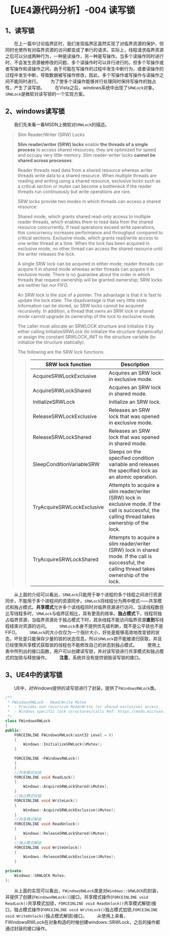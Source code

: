 # 【UE4源代码分析】-004 读写锁
## 1、读写锁
&emsp;&emsp;在上一篇中讨论临界区时，我们发现临界区虽然实现了对临界资源的保护，但同时也使所有对临界资源的访问都变成了串行的请求。实际上，线程请求临界资源之后可以分成两种行为，一种是读操作，另一种是写操作。当多个读操作同时进行时，不会发生资源被修改的问题，多个读操作时可以并行进行的。但多个写操作或者写操作和读操作之间，由于可能在写操作的过程中发生中断行为，或者读操作的过程中发生中断，导致数据被写操作修改，因此，多个写操作或写操作与读操作之间不能同时进行。
&emsp;&emsp;为了使多个读操作能够并行处理同时保持写操作的独占性，产生了读写锁。
&emsp;&emsp;在Vista之后，windows系统中出现了`SRWLock`对象。`SRWLock`是微软对读写锁的一个实现方案。
## 2、windows读写锁
&emsp;&emsp;我们先来看一看MSDN上微软对`SRWLock`的描述。
>Slim Reader/Writer (SRW) Locks
>
>**Slim reader/writer (SRW) locks** enable **the threads of a single process** to access shared resources; they are optimized for speed and occupy very little memory. Slim reader-writer locks **cannot be shared across processes**.
>
>Reader threads read data from a shared resource whereas writer threads write data to a shared resource. When multiple threads are reading and writing using a shared resource, exclusive locks such as a critical section or mutex can become a bottleneck if the reader threads run continuously but write operations are rare.
>
>SRW locks provide two modes in which threads can access a shared resource:
>
>    Shared mode, which grants shared read-only access to multiple reader threads, which enables them to read data from the shared resource concurrently. If read operations exceed write operations, this concurrency increases performance and throughput compared to critical sections.
>    Exclusive mode, which grants read/write access to one writer thread at a time. When the lock has been acquired in exclusive mode, no other thread can access the shared resource until the writer releases the lock.
>
>A single SRW lock can be acquired in either mode; reader threads can acquire it in shared mode whereas writer threads can acquire it in exclusive mode. There is no guarantee about the order in which threads that request ownership will be granted ownership; SRW locks are neither fair nor FIFO.
>
>An SRW lock is the size of a pointer. The advantage is that it is fast to update the lock state. The disadvantage is that very little state information can be stored, so SRW locks cannot be acquired recursively. In addition, a thread that owns an SRW lock in shared mode cannot upgrade its ownership of the lock to exclusive mode.
>
>The caller must allocate an SRWLOCK structure and initialize it by either calling InitializeSRWLock (to initialize the structure dynamically) or assign the constant SRWLOCK_INIT to the structure variable (to initialize the structure statically).
>
>The following are the SRW lock functions.
>
>>|SRW lock function|Description|
>>|-|-|
>>|AcquireSRWLockExclusive 	|Acquires an SRW lock in exclusive mode.
>>|AcquireSRWLockShared 	|Acquires an SRW lock in shared mode.
>>|InitializeSRWLock |	Initialize an SRW lock.
>>|ReleaseSRWLockExclusive |	Releases an SRW lock that was opened in exclusive mode.
>>|ReleaseSRWLockShared |	Releases an SRW lock that was opened in shared mode.
>>|SleepConditionVariableSRW |	Sleeps on the specified condition variable and releases the specified lock as an atomic operation.
>>|TryAcquireSRWLockExclusive 	|Attempts to acquire a slim reader/writer (SRW) lock in exclusive mode. If the call is successful, the calling thread takes ownership of the lock.
>>|TryAcquireSRWLockShared 	|Attempts to acquire a slim reader/writer (SRW) lock in shared mode. If the call is successful, the calling thread takes ownership of the lock. 
&emsp;&emsp;从上面的介绍可以看出，`SRWLock`只能用于单个进程的多个线程之间进行资源同步，不能用于多个进程间的资源同步。`SRWLock`将线程分为两中模式——共享模式和独占模式。**共享模式**允许多个读线程同时对临界资源进行访问，当读线程数目比写线程多时，`SRWLock`与临界区相比，具有更高的效率。**独占模式**下，线程将独占临界资源，当临界资源处于独占模式下时，其余线程不能访问临界资源**直到**写线程结束对资源的访问。
&emsp;&emsp;`SRWLock`本身不提供优先级判断，既不是公平锁也不是FIFO。
&emsp;&emsp;`SRWLock`的大小仅仅为一个指针大小，好处是能够高效地改变锁的状态，坏处是只能保存少量的锁的状态信息。所以`SRWLock`锁不能被递归获取，并且已经使用共享模式获取锁的线程也不能修改自己的状态到独占模式。
&emsp;&emsp;使用上表中所列出的接口函数，用户可以创建读写锁，并对读写锁进行共享模式和独占模式的加锁与释放操作。
&emsp;&emsp;**注意**，系统并没有提供销毁读写锁的接口。
## 3、UE4中的读写锁
&emsp;&emsp;UE中，对Windows提供的读写锁进行了封装，提供了`FWindowsRWLock`类。
```C++
/**
 * FWindowsRWLock - Read/Write Mutex
 *	- Provides non-recursive Read/Write (or shared-exclusive) access.
 *	- Windows specific lock structures/calls Ref: https://msdn.microsoft.com/en-us/library/windows/desktop/aa904937(v=vs.85).aspx
 */
class FWindowsRWLock
{
public:
	FORCEINLINE FWindowsRWLock(uint32 Level = 0)
	{
		Windows::InitializeSRWLock(&Mutex);
	}
	
	FORCEINLINE ~FWindowsRWLock()
	{
	}
	//共享模式加锁
	FORCEINLINE void ReadLock()
	{
		Windows::AcquireSRWLockShared(&Mutex);
	}
	//独占模式加锁
	FORCEINLINE void WriteLock()
	{
		Windows::AcquireSRWLockExclusive(&Mutex);
	}
	//共享模式解锁
	FORCEINLINE void ReadUnlock()
	{
		Windows::ReleaseSRWLockShared(&Mutex);
	}
	//独占模式解锁
	FORCEINLINE void WriteUnlock()
	{
		Windows::ReleaseSRWLockExclusive(&Mutex);
	}
	
private:
	Windows::SRWLOCK Mutex;
};
```
&emsp;&emsp;从上面的实现可以看出，`FWindowsRWLock`类是对`Windows::SRWLOCK`的封装，并提供了创建(`FWindowsRWLock()`)接口，共享模式操作(`FORCEINLINE void ReadLock()`共享模式加锁，`FORCEINLINE void ReadUnlock()`共享模式解锁)接口，独占模式操作(`FORCEINLINE void WriteLock()`独占模式加锁,`FORCEINLINE void WriteUnlock()`独占模式解锁)接口。
&emsp;&emsp;从使用上来看，FWindowsRWLock在对象构造的时候创建windows::SRWLock，之后的操作都通过封装的接口操作。

